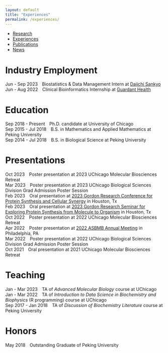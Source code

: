 ```yaml
---
layout: default
title: "Experiences"
permalink: /experiences/
---
```


* [Research](https://sihaohuanguc.github.io/research)
* [Experiences](https://sihaohuanguc.github.io/experiences)
* [Publications](https://sihaohuanguc.github.io/publications)
* [News](https://sihaohuanguc.github.io/news)

# Industry Employment
Jun - Sep 2023&emsp;Biostatistics & Data Management Intern at [Daiichi Sankyo](https://www.daiichisankyo.com)
<br/>
Jun - Aug 2022&emsp;Clinical Bioinformatics Internship at [Guardant Health](https://guardanthealth.com)

# Education
Sep 2018 - Present&emsp;Ph.D. candidate at University of Chicago
<br/>
Sep 2015 - Jul 2018&emsp;B.S. in Mathematics and Applied Mathematics at Peking University
<br/>
Sep 2014 - Jul 2018&emsp;B.S. in Biological Science at Peking University

# Presentations
Oct 2023&emsp;Poster presentation at 2023 UChicago Molecular Biosciences Retreat
<br/>
Mar 2023&emsp;Poster presentation at 2023 UChicago Biological Sciences Division Grad Admission Poster Session
<br/>
Feb 2023&emsp;Oral presentation at [2023 Gordon Research Conference for Protein Synthesis and Cellular Synergy](https://www.grc.org/translation-machinery-in-health-and-disease-conference/2023/) in Houston, Tx
<br/>
Feb 2023&emsp;Oral presentation at [2023 Gordon Research Seminar for Exploring Protein Synthesis from Molecule to Organism](https://www.grc.org/translation-machinery-in-health-and-disease-grs-conference/2023/) in Houston, Tx
<br/>
Oct 2022&emsp;Poster presentation at 2022 UChicago Molecular Biosciences Retreat
<br/>
Apr 2022&emsp;Poster presentation at [2022 ASBMB Annual Meeting](https://www.asbmb.org/meetings-events/2022-annual-meeting) in Philadelphia, PA
<br/>
Mar 2022&emsp;Poster presentation at 2022 UChicago Biological Sciences Division Grad Admission Poster Session
<br/>
Oct 2021&emsp;Oral presentation at 2021 UChicago Molecular Biosciences Retreat

# Teaching
Jan - Mar 2023&emsp;TA of *Advanced Molecular Biology* course at UChicago
<br/>
Jan - Mar 2022&emsp;TA of *Introduction to Data Science in Biochemistry and Biophysics* (R programming) course at UChicago
<br/>
Sep 2017 - Jan 2018&emsp;TA of *Discussion of Biochemistry Literature* course at Peking University

# Honors
May 2018&emsp;Outstanding Graduate of Peking University



